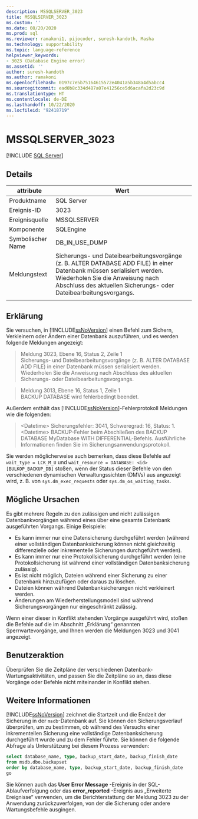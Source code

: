 ```yaml
---
description: MSSQLSERVER_3023
title: MSSQLSERVER_3023
ms.custom: ''
ms.date: 08/20/2020
ms.prod: sql
ms.reviewer: ramakoni1, pijocoder, suresh-kandoth, Masha
ms.technology: supportability
ms.topic: language-reference
helpviewer_keywords:
- 3023 (Database Engine error)
ms.assetid: ''
author: suresh-kandoth
ms.author: ramakoni
ms.openlocfilehash: 0197c7e5b75164615572e4041a5b348a4d5abcc4
ms.sourcegitcommit: ead0b8c334d487a07e41256ce5d6acafa2d23c9d
ms.translationtype: HT
ms.contentlocale: de-DE
ms.lasthandoff: 10/22/2020
ms.locfileid: "92418719"
---
```

# <a name="mssqlserver_3023"></a>MSSQLSERVER_3023
 [!INCLUDE [SQL Server](../../includes/applies-to-version/sqlserver.md)]

## <a name="details"></a>Details

|attribute|Wert|
|---|---|
|Produktname|SQL Server|
|Ereignis-ID|3023|
|Ereignisquelle|MSSQLSERVER|
|Komponente|SQLEngine|
|Symbolischer Name|DB_IN_USE_DUMP|
|Meldungstext|Sicherungs- und Dateibearbeitungsvorgänge (z. B. ALTER DATABASE ADD FILE) in einer Datenbank müssen serialisiert werden. Wiederholen Sie die Anweisung nach Abschluss des aktuellen Sicherungs- oder Dateibearbeitungsvorgangs.|
||

## <a name="explanation"></a>Erklärung

Sie versuchen, in [!INCLUDE[ssNoVersion](../../includes/ssnoversion-md.md)] einen Befehl zum Sichern, Verkleinern oder Ändern einer Datenbank auszuführen, und es werden folgende Meldungen angezeigt:

> Meldung 3023, Ebene 16, Status 2, Zeile 1  
Sicherungs- und Dateibearbeitungsvorgänge (z. B. ALTER DATABASE ADD FILE) in einer Datenbank müssen serialisiert werden. Wiederholen Sie die Anweisung nach Abschluss des aktuellen Sicherungs- oder Dateibearbeitungsvorgangs.

> Meldung 3013, Ebene 16, Status 1, Zeile 1  
BACKUP DATABASE wird fehlerbedingt beendet.

Außerdem enthält das [!INCLUDE[ssNoVersion](../../includes/ssnoversion-md.md)]-Fehlerprotokoll Meldungen wie die folgenden:

> \<Datetime> Sicherungsfehler: 3041, Schweregrad: 16, Status: 1.  
\<Datetime> BACKUP-Fehler beim Abschließen des BACKUP DATABASE MyDatabase WITH DIFFERENTIAL-Befehls. Ausführliche Informationen finden Sie im Sicherungsanwendungsprotokoll.

Sie werden möglicherweise auch bemerken, dass diese Befehle auf `wait_type = LCK_M_U` und `wait_resource = DATABASE: <id> [BULKOP_BACKUP_DB]` stoßen, wenn der Status dieser Befehle von den verschiedenen dynamischen Verwaltungssichten (DMVs) aus angezeigt wird, z. B. von `sys.dm_exec_requests` oder `sys.dm_os_waiting_tasks`.

## <a name="possible-causes"></a>Mögliche Ursachen

Es gibt mehrere Regeln zu den zulässigen und nicht zulässigen Datenbankvorgängen während eines über eine gesamte Datenbank ausgeführten Vorgangs. Einige Beispiele:

- Es kann immer nur eine Datensicherung durchgeführt werden (während einer vollständigen Datenbanksicherung können nicht gleichzeitig differenzielle oder inkrementelle Sicherungen durchgeführt werden).
- Es kann immer nur eine Protokollsicherung durchgeführt werden (eine Protokollsicherung ist während einer vollständigen Datenbanksicherung zulässig).
- Es ist nicht möglich, Dateien während einer Sicherung zu einer Datenbank hinzuzufügen oder daraus zu löschen.
- Dateien können während Datenbanksicherungen nicht verkleinert werden.
- Änderungen am Wiederherstellungsmodell sind während Sicherungsvorgängen nur eingeschränkt zulässig.

Wenn einer dieser in Konflikt stehenden Vorgänge ausgeführt wird, stoßen die Befehle auf die im Abschnitt „Erklärung“ genannten Sperrwartevorgänge, und Ihnen werden die Meldungen 3023 und 3041 angezeigt.

## <a name="user-action"></a>Benutzeraktion

Überprüfen Sie die Zeitpläne der verschiedenen Datenbank-Wartungsaktivitäten, und passen Sie die Zeitpläne so an, dass diese Vorgänge oder Befehle nicht miteinander in Konflikt stehen.

## <a name="more-information"></a>Weitere Informationen

[!INCLUDE[ssNoVersion](../../includes/ssnoversion-md.md)] zeichnet die Startzeit und die Endzeit der Sicherung in der `msdb`-Datenbank auf. Sie können den Sicherungsverlauf überprüfen, um zu bestimmen, ob während des Versuchs einer inkrementellen Sicherung eine vollständige Datenbanksicherung durchgeführt wurde und zu dem Fehler führte. Sie können die folgende Abfrage als Unterstützung bei diesem Prozess verwenden:

```sql
select database_name, type, backup_start_date, backup_finish_date
from msdb.dbo.backupset
order by database_name, type, backup_start_date, backup_finish_date
go
```

Sie können auch das **User Error Message** -Ereignis in der SQL-Ablaufverfolgung oder das **error_reported** -Ereignis aus „Erweiterte Ereignisse“ verwenden, um die Berichterstattung der Meldung 3023 zu der Anwendung zurückzuverfolgen, von der die Sicherung oder andere Wartungsbefehle ausgingen.
